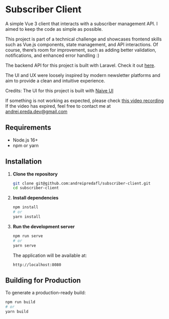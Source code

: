 # Subscriber Client

A simple Vue 3 client that interacts with a subscriber management API. I aimed to keep the code as simple as possible.

This project is part of a technical challenge and showcases frontend skills such as Vue.js components, state management, and API interactions. Of course, there’s room for improvement, such as adding better validation, notifications, and enhanced error handling :)

The backend API for this project is built with Laravel. Check it out [here](https://github.com/andreipredafl/subscriber-hub-api).

The UI and UX were loosely inspired by modern newsletter platforms and aim to provide a clean and intuitive experience.

Credits: The UI for this project is built with [Naive UI](https://www.naiveui.com/)

If something is not working as expected, please check [this video recording](https://vimeo.com/1062946855/e48c0f0b6a?share=copy)  
If the video has expired, feel free to contact me at andrei.preda.dev@gmail.com

## Requirements

-   Node.js 16+
-   npm or yarn

## Installation

1.  **Clone the repository**

    ```bash
    git clone git@github.com:andreipredafl/subscriber-client.git
    cd subscriber-client
    ```

2.  **Install dependencies**

    ```bash
    npm install
    # or
    yarn install
    ```

3.  **Run the development server**

    ```bash
    npm run serve
    # or
    yarn serve
    ```

    The application will be available at:

    ```
    http://localhost:8080
    ```

## Building for Production

To generate a production-ready build:

```bash
npm run build
# or
yarn build
```
